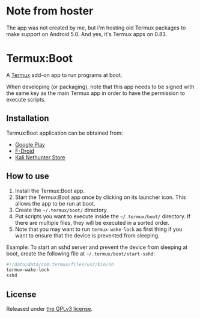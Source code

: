 # Note from hoster

The app was not created by me, but i'm hosting old Termux packages to make support on Android 5.0. And yes, it's Termux apps on 0.83.

# Termux:Boot

A [Termux](https://termux.com) add-on app to run programs at boot.

When developing (or packaging), note that this app needs to be signed with the
same key as the main Termux app in order to have the permission to execute scripts.

## Installation

Termux:Boot application can be obtained from:

- [Google Play](https://play.google.com/store/apps/details?id=com.termux.boot)
- [F-Droid](https://f-droid.org/en/packages/com.termux.boot/)
- [Kali Nethunter Store](https://store.nethunter.com/en/packages/com.termux.boot/)

## How to use

1. Install the Termux:Boot app.
2. Start the Termux:Boot app once by clicking on its launcher icon. This allows the app to be run at boot.
3. Create the `~/.termux/boot/` directory.
4. Put scripts you want to execute inside the `~/.termux/boot/` directory. If there are multiple files, they will be executed in a sorted order.
5. Note that you may want to run `termux-wake-lock` as first thing if you want to ensure that the device is prevented from sleeping.

Example: To start an sshd server and prevent the device from sleeping at boot, create the following file at `~/.termux/boot/start-sshd`:

```sh
#!/data/data/com.termux/files/usr/bin/sh
termux-wake-lock
sshd
```

## License

Released under [the GPLv3 license](https://www.gnu.org/licenses/gpl.html).
